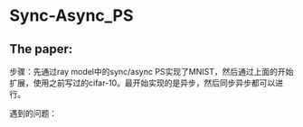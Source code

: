 # Sync-Async_PS
## The paper: 
步骤：先通过ray model中的sync/async PS实现了MNIST，然后通过上面的开始扩展，使用之前写过的cifar-10。最开始实现的是异步，然后同步异步都可以进行。

遇到的问题：

